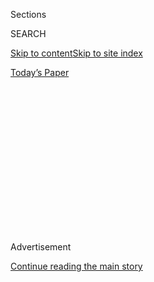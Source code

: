 <div id="app">

<div>

<div>

<div>

<div class="NYTAppHideMasthead css-1q2w90k e1suatyy0">

<div class="section css-ui9rw0 e1suatyy2">

<div class="css-eph4ug er09x8g0">

<div class="css-6n7j50">

</div>

<span class="css-1dv1kvn">Sections</span>

<div class="css-10488qs">

<span class="css-1dv1kvn">SEARCH</span>

</div>

[Skip to content](#site-content)[Skip to site
index](#site-index)

</div>

<div class="css-10698na e1huz5gh0">

</div>

</div>

<div id="masthead-bar-one" class="section hasLinks css-15hmgas e1csuq9d3">

<div class="css-uqyvli e1csuq9d0">

</div>

<div class="css-1uqjmks e1csuq9d1">

</div>

<div class="css-9e9ivx">

[](https://myaccount.nytimes3xbfgragh.onion/auth/login?response_type=cookie&client_id=vi)

</div>

<div class="css-1bvtpon e1csuq9d2">

[Today’s
Paper](https://www.nytimes3xbfgragh.onion/section/todayspaper)

</div>

</div>

</div>

</div>

<div data-aria-hidden="false">

<div id="site-content" data-role="main">

<div>

<div class="css-1aor85t" style="opacity:0.000000001;z-index:-1;visibility:hidden">

<div class="css-1hqnpie">

<div class="css-epjblv">

<span class="css-17xtcya">[Opinion](/section/opinion)</span><span class="css-x15j1o">|</span><span class="css-fwqvlz">Trump
Forecasts His Own
Fraud</span>

</div>

<div class="css-k008qs">

<div class="css-1iwv8en">

<span class="css-18z7m18"></span>

<div>

</div>

</div>

<span class="css-1n6z4y">https://nyti.ms/2BQM3RW</span>

<div class="css-1705lsu">

<div class="css-4xjgmj">

<div class="css-4skfbu" data-role="toolbar" data-aria-label="Social Media Share buttons, Save button, and Comments Panel with current comment count" data-testid="share-tools">

  - 
  - 
  - 
  - 
    
    <div class="css-6n7j50">
    
    </div>

  - 
  - 

</div>

</div>

</div>

</div>

</div>

</div>

<div id="NYT_TOP_BANNER_REGION" class="css-13pd83m">

</div>

<div id="top-wrapper" class="css-1sy8kpn">

<div id="top-slug" class="css-l9onyx">

Advertisement

</div>

[Continue reading the main
story](#after-top)

<div class="ad top-wrapper" style="text-align:center;height:100%;display:block;min-height:250px">

<div id="top" class="place-ad" data-position="top" data-size-key="top">

</div>

</div>

<div id="after-top">

</div>

</div>

<div>

<div class="css-v5btjw etb61u70">

<div class="css-v05ibm etb61u71">

[Opinion](/section/opinion)

</div>

</div>

<div id="sponsor-wrapper" class="css-1hyfx7x">

<div id="sponsor-slug" class="css-19vbshk">

Supported by

</div>

[Continue reading the main
story](#after-sponsor)

<div id="sponsor" class="ad sponsor-wrapper" style="text-align:center;height:100%;display:block">

</div>

<div id="after-sponsor">

</div>

</div>

<div class="css-186x18t">

</div>

<div class="css-1vkm6nb ehdk2mb0">

# Trump Forecasts His Own Fraud

</div>

In the president’s world, he is never to blame for failure.

<div class="css-18e8msd">

<div class="css-vp77d3 epjyd6m0">

<div class="css-1p10dcb ey68jwv0" data-aria-hidden="true">

[![Charles M.
Blow](https://static01.graylady3jvrrxbe.onion/images/2018/04/02/opinion/charles-m-blow/charles-m-blow-thumbLarge.png
"Charles M. Blow")](https://www.nytimes3xbfgragh.onion/by/charles-m-blow)

</div>

<div class="css-1baulvz">

By [<span class="css-1baulvz last-byline" itemprop="name">Charles M.
Blow</span>](https://www.nytimes3xbfgragh.onion/by/charles-m-blow)

<div class="css-8atqhb">

Opinion Columnist

</div>

</div>

</div>

  - Aug. 2, 2020, <span class="css-epvm6">7:53 p.m.
    ET</span>

  - 
    
    <div class="css-4xjgmj">
    
    <div class="css-d8bdto" data-role="toolbar" data-aria-label="Social Media Share buttons, Save button, and Comments Panel with current comment count" data-testid="share-tools">
    
      - 
      - 
      - 
      - 
        
        <div class="css-6n7j50">
        
        </div>
    
      - 
      - 
    
    </div>
    
    </div>

</div>

<div class="css-79elbk" data-testid="photoviewer-wrapper">

<div class="css-z3e15g" data-testid="photoviewer-wrapper-hidden">

</div>

<div class="css-1a48zt4 ehw59r15" data-testid="photoviewer-children">

![<span class="css-16f3y1r e13ogyst0" data-aria-hidden="true">President
Trump walking on the South Lawn of the White House last
week.</span><span class="css-cnj6d5 e1z0qqy90" itemprop="copyrightHolder"><span class="css-1ly73wi e1tej78p0">Credit...</span><span><span>Anna
Moneymaker for The New York
Times</span></span></span>](https://static01.graylady3jvrrxbe.onion/images/2020/08/02/opinion/02BlowSub/merlin_175186998_91e49e66-d4c6-43ad-b1ff-dc5be89c1d0f-articleLarge.jpg?quality=75&auto=webp&disable=upscale)

</div>

</div>

</div>

<div class="section meteredContent css-1r7ky0e" name="articleBody" itemprop="articleBody">

<div class="css-1fanzo5 StoryBodyCompanionColumn">

<div class="css-53u6y8">

This election is in danger of being stolen. By Donald Trump.

Trump is a win-at-all-costs kind of operator. For him, the rules are
like rubber, not fixed but bendable. All structures — laws, conventions,
norms — exist for others, those not slick and sly enough to evade them,
those not craven enough to break them.

Trump is showing anyone who is willing to see it, in every way possible,
that he is willing to do anything to win re-election, and will cry foul
if he doesn’t, a scenario that could cause an unprecedented national
crisis.

Trump has been on a rampage over voting by mail. Last week [he
tweeted:](https://twitter.com/realDonaldTrump/status/1288818160389558273)

“With Universal Mail-In Voting (not Absentee Voting, which is good),
2020 will be the most INACCURATE & FRAUDULENT Election in history. It
will be a great embarrassment to the USA. Delay the Election until
people can properly, securely and safely vote???”

Setting aside the fact that Trump has no power to delay the election, he
is clearly seeking to undermine the legitimacy of the outcome should he
lose. If he wins, he’ll say he did so in spite of fraud, and if he
loses, he’ll claim he did so because of it.

</div>

</div>

<div class="css-1fanzo5 StoryBodyCompanionColumn">

<div class="css-53u6y8">

In Trump’s world, he is never to blame for failure. He is the best, the
greatest ever, like no one has ever seen before. He doesn’t fail. In
reality, his life is chock-full of failure.

At the same time Trump is attacking voting by mail, he is undermining
the mechanism by which it would be done: the United States Postal
Service. This is fueling concerns by many that the Postal Service is
being damaged precisely because of Trump opposition to mail-in voting.

As [Barack Obama said in his eulogy for John
Lewis:](https://www.cnbc.com/2020/07/30/obama-expand-voting-rights-to-honor-late-civil-rights-icon-john-lewis.html)

“But even as we sit here, there are those in power who are doing their
darnedest to discourage people from voting by closing polling locations,
and targeting minorities and students with restrictive I.D. laws, and
attacking our voting rights with surgical precision, even undermining
the Postal Service in the run-up to an election that is going to be
dependent on mailed-in ballots so people don’t get sick.”

Trump is afraid of what the data say: according to a [May Gallup
poll](https://news.gallup.com/poll/310586/americans-favor-voting-mail-option-november.aspx),
83 percent of Democrats would favor their state allowing all voters to
vote by mail or absentee ballot in this year’s presidential election,
while only 40 percent of Republicans would.

Trump wants to suppress the votes of those opposed to him because he
fears there won't be enough votes in support of him.

</div>

</div>

<div class="css-1fanzo5 StoryBodyCompanionColumn">

<div class="css-53u6y8">

Polls now consistently show him losing to Joe Biden, not only nationally
but also in [battleground
states.](https://www.nytimes3xbfgragh.onion/2020/06/25/upshot/poll-2020-biden-battlegrounds.html)

These polls aren’t enough to lock in a victory for Biden, but they have
been enough to rattle Trump.

A couple of weeks ago, Trump even suggested [in an
interview](https://youtu.be/W6XdpDOH1JA?t=2243) with Fox News’s Chris
Wallace that he may not accept the election results in November, saying,
“I think mail-in voting is going to rig the election, I really do.” When
Wallace pressed and asked specifically if Trump was suggesting that he
might not accept the election results, Trump said, “I have to see.”

For months now people have been gaming out what will happen if Trump
lost the election, doesn’t concede and refuses to leave the White House.

One concern is that he might view the results as invalid and challenge
the election in court, which could lead to protracted litigation.

Trump hinted at the [prospect of litigation last
week](https://thehill.com/regulation/court-battles/509907-experts-dismiss-trump-claim-that-it-could-take-years-to-declare),
when he said he wanted to know the winner of the election on election
night, adding, “I don’t want to see that take place in a week after Nov.
3, or a month or, frankly, with litigation and everything else that can
happen, years.”

This could happen. We should put nothing past this man. The words
“far-fetched” and “outlandish” don’t exist in the Trump universe.

</div>

</div>

<div class="css-1fanzo5 StoryBodyCompanionColumn">

<div class="css-53u6y8">

This is a man who, during the last election, invited assistance from
Russia. Since taking office, he has repeatedly doubted or refused to
accept his own intelligence services’ conclusion about Russian
interference in that election. He has met privately with Putin without
the world knowing fully what was discussed. He has instituted policies
favorable to Russia. He was even impeached over issues surrounding the
assistance from Russia.

And yet, he has said that he would [accept
assistance](https://abcnews.go.com/Politics/id-exclusive-interview-trump-listen-foreigners-offered-dirt/story?id=63669304)
from foreign governments again. And yet, when it was reported that there
was some intelligence that Russia may have placed a bounty on our
troops, [Trump refused to
condemn](https://www.axios.com/trump-russia-bounties-taliban-putin-call-4a0f6110-ab58-41c0-96fc-57b507462af1.html)
that and said that he didn’t even raise the topic in a discussion with
Putin.

All of this was unfathomable just a few years ago, and now it’s the
reality we are all living. There are no norms under Trump but the
consistently abhorrent.

Put nothing past Trump, not even the destruction of the American
electoral process.

*The Times is committed to publishing* [*a diversity of
letters*](https://www.nytimes3xbfgragh.onion/2019/01/31/opinion/letters/letters-to-editor-new-york-times-women.html)
*to the editor. We’d like to hear what you think about this or any of
our articles. Here are some*
[*tips*](https://help.nytimes3xbfgragh.onion/hc/en-us/articles/115014925288-How-to-submit-a-letter-to-the-editor)*.
And here’s our email:*
[*letters@NYTimes.com*](mailto:letters@NYTimes.com)*.*

*Follow The New York Times Opinion section on*
[*Facebook*](https://www.facebookcorewwwi.onion/nytopinion) *and*
[*Twitter (@NYTopinion)*](http://twitter.com/NYTOpinion)*, and*
[*Instagram*](https://www.instagram.com/nytopinion/)*.*

</div>

</div>

</div>

<div>

</div>

<div>

</div>

<div>

</div>

<div>

<div id="bottom-wrapper" class="css-1ede5it">

<div id="bottom-slug" class="css-l9onyx">

Advertisement

</div>

[Continue reading the main
story](#after-bottom)

<div id="bottom" class="ad bottom-wrapper" style="text-align:center;height:100%;display:block;min-height:90px">

</div>

<div id="after-bottom">

</div>

</div>

</div>

</div>

</div>

## Site Index

<div>

</div>

## Site Information Navigation

  - [© <span>2020</span> <span>The New York Times
    Company</span>](https://help.nytimes3xbfgragh.onion/hc/en-us/articles/115014792127-Copyright-notice)

<!-- end list -->

  - [NYTCo](https://www.nytco.com/)
  - [Contact
    Us](https://help.nytimes3xbfgragh.onion/hc/en-us/articles/115015385887-Contact-Us)
  - [Work with us](https://www.nytco.com/careers/)
  - [Advertise](https://nytmediakit.com/)
  - [T Brand Studio](http://www.tbrandstudio.com/)
  - [Your Ad
    Choices](https://www.nytimes3xbfgragh.onion/privacy/cookie-policy#how-do-i-manage-trackers)
  - [Privacy](https://www.nytimes3xbfgragh.onion/privacy)
  - [Terms of
    Service](https://help.nytimes3xbfgragh.onion/hc/en-us/articles/115014893428-Terms-of-service)
  - [Terms of
    Sale](https://help.nytimes3xbfgragh.onion/hc/en-us/articles/115014893968-Terms-of-sale)
  - [Site
    Map](https://spiderbites.nytimes3xbfgragh.onion)
  - [Help](https://help.nytimes3xbfgragh.onion/hc/en-us)
  - [Subscriptions](https://www.nytimes3xbfgragh.onion/subscription?campaignId=37WXW)

</div>

</div>

</div>

</div>
